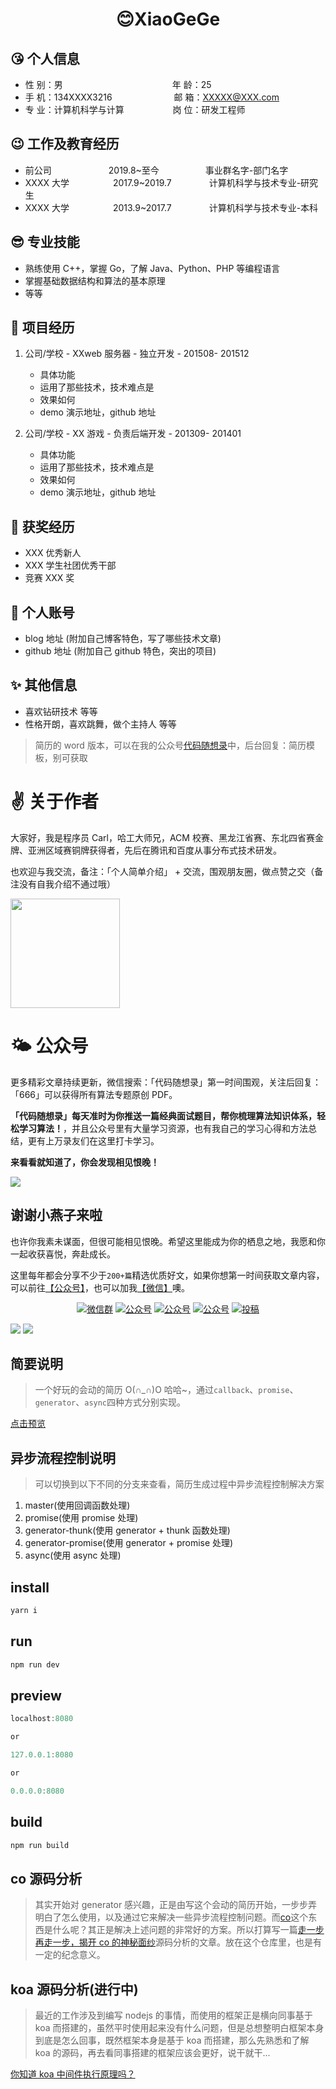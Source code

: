 <center>
     <h1>😊XiaoGeGe</h1>
 </center>

## 😘 个人信息

- 性 别：男&emsp;&emsp;&emsp;&emsp;&emsp;&emsp;&emsp;&emsp;&emsp;&emsp;&emsp;&emsp;&ensp;年 龄：25
- 手 机：134XXXX3216 &emsp;&emsp;&emsp;&emsp;&emsp;&emsp;&ensp; 邮 箱：XXXXX@XXX.com
- 专 业：计算机科学与计算 &emsp;&emsp;&emsp;&emsp;&emsp; 岗 位：研发工程师

## 😉 工作及教育经历

- 前公司&emsp;&emsp;&emsp;&emsp;&emsp;&emsp;&ensp;2019.8~至今&emsp;&emsp;&emsp;&emsp;&emsp; 事业群名字-部门名字
- XXXX 大学&emsp;&emsp;&emsp;&emsp;&emsp;2017.9~2019.7&emsp;&emsp;&emsp;&emsp; 计算机科学与技术专业-研究生
- XXXX 大学&emsp;&emsp;&emsp;&emsp;&emsp;2013.9~2017.7&emsp;&emsp;&emsp;&emsp; 计算机科学与技术专业-本科

## 😎 专业技能

- 熟练使用 C++，掌握 Go，了解 Java、Python、PHP 等编程语言
- 掌握基础数据结构和算法的基本原理
- 等等

## 💖 项目经历

1. 公司/学校 - XXweb 服务器 - 独立开发 - 201508- 201512

   - 具体功能
   - 运用了那些技术，技术难点是
   - 效果如何
   - demo 演示地址，github 地址

2. 公司/学校 - XX 游戏 - 负责后端开发 - 201309- 201401
   - 具体功能
   - 运用了那些技术，技术难点是
   - 效果如何
   - demo 演示地址，github 地址

## 🎁 获奖经历

- XXX 优秀新人
- XXX 学生社团优秀干部
- 竞赛 XXX 奖

## 👦 个人账号

- blog 地址 (附加自己博客特色，写了哪些技术文章)
- github 地址 (附加自己 github 特色，突出的项目)

## ✨ 其他信息

- 喜欢钻研技术 等等
- 性格开朗，喜欢跳舞，做个主持人 等等

> 简历的 word 版本，可以在我的公众号[代码随想录](https://img-blog.csdnimg.cn/20200815195519696.png)中，后台回复：简历模板，别可获取

# ✌ 关于作者

大家好，我是程序员 Carl，哈工大师兄，ACM 校赛、黑龙江省赛、东北四省赛金牌、亚洲区域赛铜牌获得者，先后在腾讯和百度从事分布式技术研发。

也欢迎与我交流，备注：「个人简单介绍」 + 交流，围观朋友圈，做点赞之交（备注没有自我介绍不通过哦）

<a name="微信"></a>
<img src="https://img-blog.csdnimg.cn/20200814140330894.png" data-img="1" width="175" height="175">

# 🌤 公众号

更多精彩文章持续更新，微信搜索：「代码随想录」第一时间围观，关注后回复：「666」可以获得所有算法专题原创 PDF。

**「代码随想录」每天准时为你推送一篇经典面试题目，帮你梳理算法知识体系，轻松学习算法！**，并且公众号里有大量学习资源，也有我自己的学习心得和方法总结，更有上万录友们在这里打卡学习。

**来看看就知道了，你会发现相见恨晚！**

<a name="公众号"></a>

![](https://github.com/youngyangyang04/leetcode-master/blob/master/pics/%E5%85%AC%E4%BC%97%E5%8F%B7.png)

## 谢谢小燕子来啦

也许你我素未谋面，但很可能相见恨晚。希望这里能成为你的栖息之地，我愿和你一起收获喜悦，奔赴成长。

这里每年都会分享不少于`200+篇`精选优质好文，如果你想第一时间获取文章内容，可以前往[【公众号】](#公众号)，也可以加我[【微信】](#公众号)噢。

<p align="center">
  <a href="#公众号"><img src="https://img.shields.io/badge/weChat-微信群-blue.svg" alt="微信群"></a>
  <a href="#公众号"><img src="https://img.shields.io/badge/%E5%85%AC%E4%BC%97%E5%8F%B7-前端胖头鱼-blue.svg" alt="公众号"></a>
  <a href="https://juejin.cn/user/3438928099549352"><img src="https://img.shields.io/badge/juejin-掘金-blue.svg" alt="公众号"></a>
  <a href="https://segmentfault.com/u/116263"><img src="https://img.shields.io/badge/sg-sg-blue.svg" alt="公众号"></a>
  <a href="https://www.zhihu.com/people/qian-duan-pang-tou-yu"><img src="https://img.shields.io/badge/zhihu-知乎-informational" alt="投稿"></a>
 </p>

<a name="微信"></a> <a name="公众号"></a>

![](./mywx.png)
![](./wx.png)

## 简要说明

> 一个好玩的会动的简历 O(∩_∩)O 哈哈~，通过`callback`、`promise`、`generator`、`async`四种方式分别实现。

[点击预览](https://qianlongo.github.io/resume-native/dist/)

## 异步流程控制说明

> 可以切换到以下不同的分支来查看，简历生成过程中异步流程控制解决方案

1. master(使用回调函数处理)
2. promise(使用 promise 处理)
3. generator-thunk(使用 generator + thunk 函数处理)
4. generator-promise(使用 generator + promise 处理)
5. async(使用 async 处理)

## install

```javascript
yarn i

```

## run

```javascript
npm run dev

```

## preview

```javascript
localhost:8080

or

127.0.0.1:8080

or

0.0.0.0:8080

```

## build

```javascript
npm run build

```

## co 源码分析

> 其实开始对 generator 感兴趣，正是由写这个会动的简历开始，一步步弄明白了怎么使用，以及通过它来解决一些异步流程控制问题。而[co](https://github.com/tj/co)这个东西是什么呢？其正是解决上述问题的非常好的方案。所以打算写一篇[走一步再走一步，揭开 co 的神秘面纱](https://github.com/qianlongo/resume-native/blob/master/co-analysis.md)源码分析的文章。放在这个仓库里，也是有一定的纪念意义。

## koa 源码分析(进行中)

> 最近的工作涉及到编写 nodejs 的事情，而使用的框架正是横向同事基于 koa 而搭建的，虽然平时使用起来没有什么问题，但是总想整明白框架本身到底是怎么回事，既然框架本身是基于 koa 而搭建，那么先熟悉和了解 koa 的源码，再去看同事搭建的框架应该会更好，说干就干...

[你知道 koa 中间件执行原理吗？](https://github.com/qianlongo/resume-native/issues/1)
